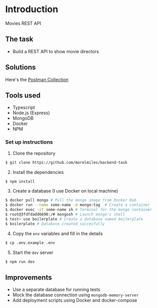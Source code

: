 # Introduction

Movies REST API

## The task

- Build a REST API to show movie directors

## Solutions

Here's the [Postman Collection](https://restless-meadow-827052.postman.co/workspace/My-Workspace~53eaee61-d6f5-464c-8eea-14c5e3f75563/collection/9378808-dcec59e5-1a62-4161-a54f-c1f835c7c7e3?action=share&creator=9378808)

## Tools used

- Typescript
- Node.js (Express)
- MongoDB
- Docker
- NPM

### Set up instructions

1. Clone the repository

```sh
$ git clone https://github.com/morelmiles/backend-task
```

2. Install the dependencies

```sh
$ npm install
```

3. Create a database (I use Docker on local machine)

```sh
$ docker pull mongo # Pull the mongo image from Docker Hub
$ docker run --name some-name -d mongo:tag  # Create a container
$ docker exec -it some-name sh # Terminal for the mongo container
$ root@3fdfdadd6690:/# mongosh # Launch mongo's shell
$ test> use boilerplate # Create a database named boilerplate
$ boilerplate # Database created succesfully
```

4. Copy the `env` variables and fill in the details

```sh
$ cp .env.example .env
```

5. Start the `dev` server

```sh
$ npm run dev
```

## Improvements

- Use a separate database for running tests
- Mock the database connection using `mongodb-memory-server`
- Add deployment scripts using Docker and docker-compose
